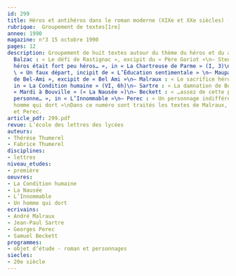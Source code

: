 ```yaml
---
id: 299
title: Héros et antihéros dans le roman moderne (XIXe et XXe siècles) (2/2)
rubrique:  Groupement de textes[1re]
annee: 1990
magazine: n°3 15 octobre 1990
pages: 12
description: Groupement de huit textes autour du thème du héros et du antihéros :\n–
  Balzac : « Le défi de Rastignac », excipit du « Père Goriot »\n– Stendhal : « Notre
  héros était fort peu héros… », in « La Chartreuse de Parme » (I, 3)\n– Flaubert :
  \ « Un faux départ, incipit de « L’Éducation sentimentale » \n– Maupassant : « L’ascension
  de Bel-Ami », excipit de « Bel Ami »\n– Malraux : « Le sacrifice héroïque de Katow »,
  in « La Condition humaine » (VI, 6h)\n– Sartre : « La damnation de Bouville », in
  « Mardi à Bouville » (« La Nausée »)\n– Beckett : « …assez de cette putain de première
  personne… », in « L’Innommable »\n– Perec : « Un personnage indifférent », in « Un
  homme qui dort »\nDans ce numéro sont traités les textes de Malraux, Sartre, Beckett
  et Perec.
article_pdf: 299.pdf
revue: L’école des lettres des lycées
auteurs:
- Thérèse Thumerel
- Fabrice Thumerel
disciplines:
- lettres
niveau_etudes:
- première
oeuvres:
- La Condition humaine
- La Nausée
- L’Innommable
- Un homme qui dort
ecrivains:
- André Malraux
- Jean-Paul Sartre
- Georges Perec
- Samuel Beckett
programmes:
- objet d’étude - roman et personnages
siecles:
- 20e siècle
---
```

